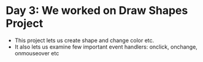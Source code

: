 # Day 3: We worked on Draw Shapes Project

* This project lets us create shape and change color etc.
* It also lets us examine few important event handlers: onclick, onchange, onmouseover etc
